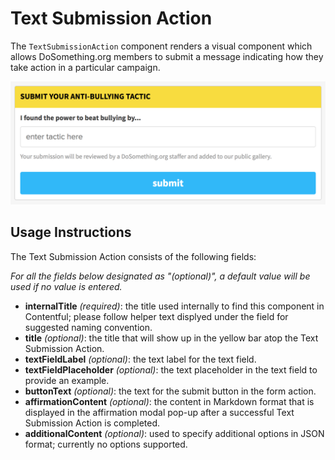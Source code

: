 # Text Submission Action

The `TextSubmissionAction` component renders a visual component which allows DoSomething.org members to submit a message indicating how they take action in a particular campaign.

![Text Submission Action](../../.gitbook/assets/text-submission-action-component%20%282%29.png)

## Usage Instructions

The Text Submission Action consists of the following fields:

_For all the fields below designated as "\(optional\)", a default value will be used if no value is entered._

* **internalTitle** _\(required\)_: the title used internally to find this component in Contentful; please follow helper text displyed under the field for suggested naming convention.
* **title** _\(optional\)_: the title that will show up in the yellow bar atop the Text Submission Action.
* **textFieldLabel** _\(optional\)_: the text label for the text field.
* **textFieldPlaceholder** _\(optional\)_: the text placeholder in the text field to provide an example.
* **buttonText** _\(optional\)_: the text for the submit button in the form action.
* **affirmationContent** _\(optional\)_: the content in Markdown format that is displayed in the affirmation modal pop-up after a successful Text Submission Action is completed.
* **additionalContent** _\(optional\)_: used to specify additional options in JSON format; currently no options supported.


